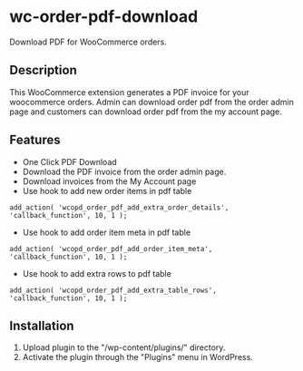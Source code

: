 # wc-order-pdf-download

Download PDF for WooCommerce orders.

## Description

This WooCommerce extension generates a PDF invoice for your woocommerce orders. Admin can download order pdf from the order admin page and customers can download order pdf from the my account page.

## Features

* One Click PDF Download
* Download the PDF invoice from the order admin page.
* Download invoices from the My Account page
* Use hook to add new order items in pdf table
```
add_action( 'wcopd_order_pdf_add_extra_order_details', 'callback_function', 10, 1 );
```
* Use hook to add order item meta in pdf table
```
add_action( 'wcopd_order_pdf_add_order_item_meta', 'callback_function', 10, 1 );
```
* Use hook to add extra rows to pdf table
```
add_action( 'wcopd_order_pdf_add_extra_table_rows', 'callback_function', 10, 1 );
```
## Installation

1. Upload plugin to the "/wp-content/plugins/" directory.
2. Activate the plugin through the "Plugins" menu in WordPress.
